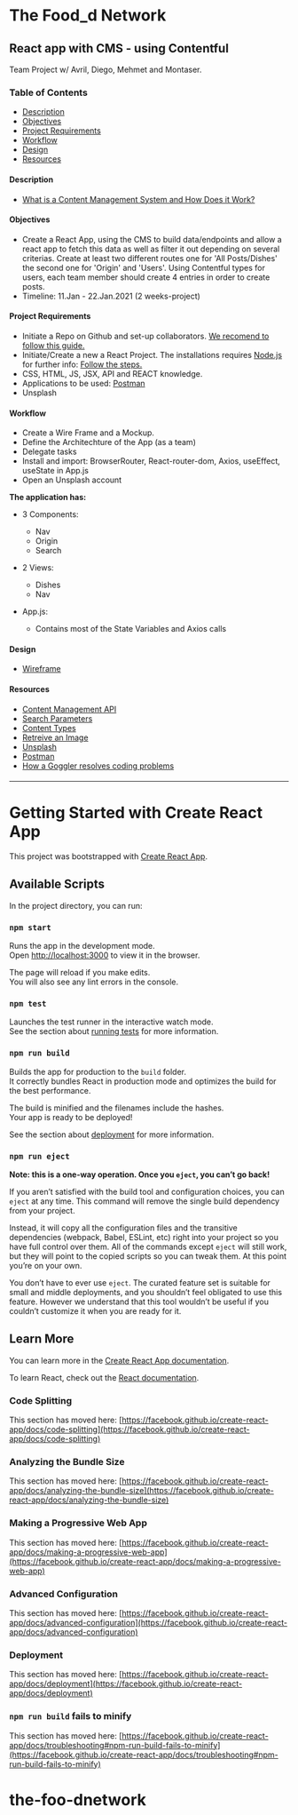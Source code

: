
# The Food_d Network 
## React app with CMS - using Contentful 
Team Project w/ Avril, Diego, Mehmet and Montaser. 

### Table of Contents 


- [Description](#Description)
- [Objectives](#Objectives)
- [Project Requirements](#Project-Requirements)
- [Workflow](#Workflow)
- [Design](#design)
- [Resources](#Resources)


#### Description
- [What is a Content Management System and How Does it Work?](https://www.bloomreach.com/en/blog/2019/08/content-management-system.html) 


#### Objectives

* Create a React App, using the CMS to build data/endpoints and allow a react app to fetch this data as well as filter it out depending on several criterias.  Create at least two different routes one for 'All Posts/Dishes' the second one for 'Origin' and 'Users'. Using Contentful types for users, each team member should create 4 entries in order to create posts. 
* Timeline: 11.Jan - 22.Jan.2021 (2 weeks-project)

#### Project Requirements

- Initiate a Repo on Github and set-up collaborators. [We recomend to follow this guide.](https://github.com/Elie-Soued/TodoList_React/blob/main/doc/git.md)
- Initiate/Create a new a React Project. The installations requires [Node.js](https://nodejs.org/en/) for further info:  [Follow the steps.](https://reactjs.org/docs/create-a-new-react-app.html)
- CSS, HTML, JS, JSX, API and REACT knowledge. 
- Applications to be used: [Postman](https://www.postman.com/) 
- Unsplash

#### Workflow 

  - Create a Wire Frame and a Mockup. 
  - Define the Architechture of the App (as a team) 
  - Delegate tasks
  - Install and import:  BrowserRouter, React-router-dom, Axios, useEffect, useState in App.js
  - Open an Unsplash account
  

**The application has:**

 - 3 Components: 
   * Nav 
   * Origin
   * Search
 
- 2 Views: 
  * Dishes
  * Nav

- App.js: 
  * Contains most of the State Variables and Axios calls 
  
#### Design

* [Wireframe]()

#### Resources
- [Content Management API ](https://www.contentful.com/developers/docs/references/content-management-api/)
- [Search Parameters](https://www.contentful.com/developers/docs/references/content-delivery-api/#/reference/search-parameters/ranges)
- [Content Types](https://www.contentful.com/developers/docs/references/content-delivery-api/#/reference/content-types)
- [Retreive an Image](https://www.contentful.com/developers/docs/references/images-api/#/reference/retrieval/image/retrieve-an-image/console)
- [Unsplash](https://unsplash.com/developers)
- [Postman](https://www.postman.com/)
- [How a Goggler resolves coding problems](https://blog.usejournal.com/how-a-googler-solves-coding-problems-ec5d59e73ec5)





####
-------


# Getting Started with Create React App

This project was bootstrapped with [Create React App](https://github.com/facebook/create-react-app).

## Available Scripts

In the project directory, you can run:

### `npm start`

Runs the app in the development mode.\
Open [http://localhost:3000](http://localhost:3000) to view it in the browser.

The page will reload if you make edits.\
You will also see any lint errors in the console.

### `npm test`

Launches the test runner in the interactive watch mode.\
See the section about [running tests](https://facebook.github.io/create-react-app/docs/running-tests) for more information.

### `npm run build`

Builds the app for production to the `build` folder.\
It correctly bundles React in production mode and optimizes the build for the best performance.

The build is minified and the filenames include the hashes.\
Your app is ready to be deployed!

See the section about [deployment](https://facebook.github.io/create-react-app/docs/deployment) for more information.

### `npm run eject`

**Note: this is a one-way operation. Once you `eject`, you can’t go back!**

If you aren’t satisfied with the build tool and configuration choices, you can `eject` at any time. This command will remove the single build dependency from your project.

Instead, it will copy all the configuration files and the transitive dependencies (webpack, Babel, ESLint, etc) right into your project so you have full control over them. All of the commands except `eject` will still work, but they will point to the copied scripts so you can tweak them. At this point you’re on your own.

You don’t have to ever use `eject`. The curated feature set is suitable for small and middle deployments, and you shouldn’t feel obligated to use this feature. However we understand that this tool wouldn’t be useful if you couldn’t customize it when you are ready for it.

## Learn More

You can learn more in the [Create React App documentation](https://facebook.github.io/create-react-app/docs/getting-started).

To learn React, check out the [React documentation](https://reactjs.org/).

### Code Splitting

This section has moved here: [https://facebook.github.io/create-react-app/docs/code-splitting](https://facebook.github.io/create-react-app/docs/code-splitting)

### Analyzing the Bundle Size

This section has moved here: [https://facebook.github.io/create-react-app/docs/analyzing-the-bundle-size](https://facebook.github.io/create-react-app/docs/analyzing-the-bundle-size)

### Making a Progressive Web App

This section has moved here: [https://facebook.github.io/create-react-app/docs/making-a-progressive-web-app](https://facebook.github.io/create-react-app/docs/making-a-progressive-web-app)

### Advanced Configuration

This section has moved here: [https://facebook.github.io/create-react-app/docs/advanced-configuration](https://facebook.github.io/create-react-app/docs/advanced-configuration)

### Deployment

This section has moved here: [https://facebook.github.io/create-react-app/docs/deployment](https://facebook.github.io/create-react-app/docs/deployment)

### `npm run build` fails to minify

This section has moved here: [https://facebook.github.io/create-react-app/docs/troubleshooting#npm-run-build-fails-to-minify](https://facebook.github.io/create-react-app/docs/troubleshooting#npm-run-build-fails-to-minify)
# the-foo-dnetwork
